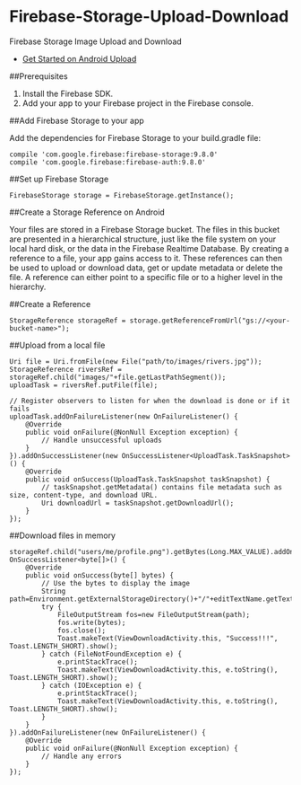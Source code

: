 # Firebase-Storage-Upload-Download
Firebase Storage Image Upload and Download

* [Get Started on Android Upload](https://firebase.google.com/docs/storage/android/start)

##Prerequisites
1. Install the Firebase SDK.
2. Add your app to your Firebase project in the Firebase console.

##Add Firebase Storage to your app

Add the dependencies for Firebase Storage to your build.gradle file:
```
compile 'com.google.firebase:firebase-storage:9.8.0'
compile 'com.google.firebase:firebase-auth:9.8.0'
```

##Set up Firebase Storage
```
FirebaseStorage storage = FirebaseStorage.getInstance();
```
##Create a Storage Reference on Android

Your files are stored in a Firebase Storage bucket. The files in this bucket are presented in a hierarchical structure, just like the file system on your local hard disk, or the data in the Firebase Realtime Database. By creating a reference to a file, your app gains access to it. These references can then be used to upload or download data, get or update metadata or delete the file. A reference can either point to a specific file or to a higher level in the hierarchy.

##Create a Reference
```
StorageReference storageRef = storage.getReferenceFromUrl("gs://<your-bucket-name>");
```
##Upload from a local file
```
Uri file = Uri.fromFile(new File("path/to/images/rivers.jpg"));
StorageReference riversRef = storageRef.child("images/"+file.getLastPathSegment());
uploadTask = riversRef.putFile(file);

// Register observers to listen for when the download is done or if it fails
uploadTask.addOnFailureListener(new OnFailureListener() {
    @Override
    public void onFailure(@NonNull Exception exception) {
        // Handle unsuccessful uploads
    }
}).addOnSuccessListener(new OnSuccessListener<UploadTask.TaskSnapshot>() {
    @Override
    public void onSuccess(UploadTask.TaskSnapshot taskSnapshot) {
        // taskSnapshot.getMetadata() contains file metadata such as size, content-type, and download URL.
        Uri downloadUrl = taskSnapshot.getDownloadUrl();
    }
});
```
##Download files in memory
```
storageRef.child("users/me/profile.png").getBytes(Long.MAX_VALUE).addOnSuccessListener(new OnSuccessListener<byte[]>() {
    @Override
    public void onSuccess(byte[] bytes) {
        // Use the bytes to display the image
        String path=Environment.getExternalStorageDirectory()+"/"+editTextName.getText().toString();
        try {
            FileOutputStream fos=new FileOutputStream(path);
            fos.write(bytes);
            fos.close();
            Toast.makeText(ViewDownloadActivity.this, "Success!!!", Toast.LENGTH_SHORT).show();
        } catch (FileNotFoundException e) {
            e.printStackTrace();
            Toast.makeText(ViewDownloadActivity.this, e.toString(), Toast.LENGTH_SHORT).show();
        } catch (IOException e) {
            e.printStackTrace();
            Toast.makeText(ViewDownloadActivity.this, e.toString(), Toast.LENGTH_SHORT).show();
        }
    }
}).addOnFailureListener(new OnFailureListener() {
    @Override
    public void onFailure(@NonNull Exception exception) {
        // Handle any errors
    }
});
```

